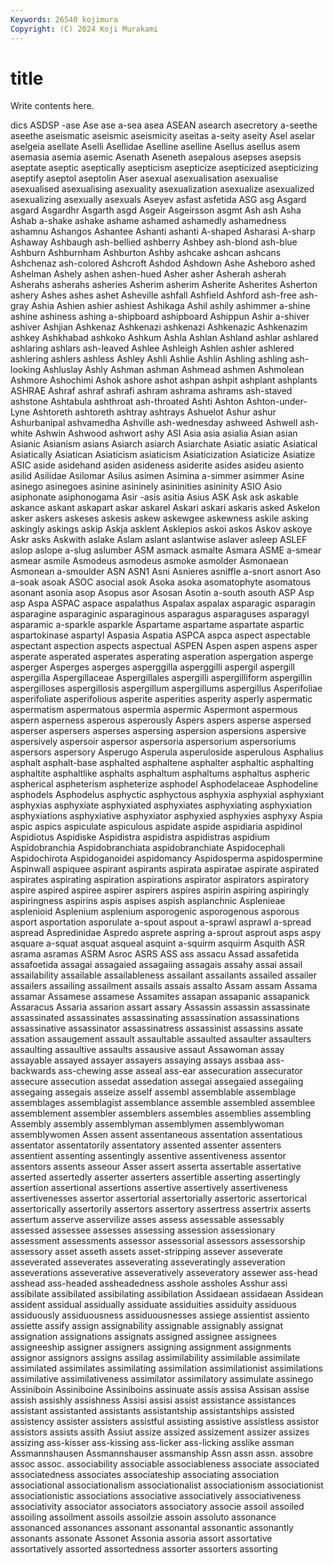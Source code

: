 ```yaml
---
Keywords: 26540 kojimura
Copyright: (C) 2024 Koji Murakami
---
```


# title

Write contents here.



dics ASDSP -ase Ase ase a-sea
asea ASEAN asearch asecretory a-seethe aseethe aseismatic aseismic aseismicity aseitas
a-seity aseity Asel aselar aselgeia asellate Aselli Asellidae Aselline aselline
Asellus asellus asem asemasia asemia asemic Asenath Aseneth asepalous asepses
asepsis aseptate aseptic aseptically asepticism asepticize asepticized asepticizing aseptify aseptol
aseptolin Aser asexual asexualisation asexualise asexualised asexualising asexuality asexualization asexualize
asexualized asexualizing asexually asexuals Aseyev asfast asfetida ASG asg Asgard
asgard Asgardhr Asgarth asgd Asgeir Asgeirsson asgmt Ash ash Asha
Ashab a-shake ashake ashame ashamed ashamedly ashamedness ashamnu Ashangos Ashantee
Ashanti ashanti A-shaped Asharasi A-sharp Ashaway Ashbaugh ash-bellied ashberry Ashbey
ash-blond ash-blue Ashburn Ashburnham Ashburton Ashby ashcake ashcan ashcans Ashchenaz
ash-colored Ashcroft Ashdod Ashdown Ashe Asheboro ashed Ashelman Ashely ashen
ashen-hued Asher asher Asherah asherah Asherahs asherahs asheries Asherim asherim
Asherite Asherites Asherton ashery Ashes ashes ashet Asheville ashfall Ashfield
Ashford ash-free ash-gray Ashia Ashien ashier ashiest Ashikaga Ashil ashily
ashimmer a-shine ashine ashiness ashing a-shipboard ashipboard Ashippun Ashir a-shiver
ashiver Ashjian Ashkenaz Ashkenazi ashkenazi Ashkenazic Ashkenazim ashkey Ashkhabad ashkoko
Ashkum Ashla Ashlan Ashland ashlar ashlared ashlaring ashlars ash-leaved Ashlee
Ashleigh Ashlen ashler ashlered ashlering ashlers ashless Ashley Ashli Ashlie
Ashlin Ashling ashling ash-looking Ashluslay Ashly Ashman ashman Ashmead ashmen
Ashmolean Ashmore Ashochimi Ashok ashore ashot ashpan ashpit ashplant ashplants
ASHRAE Ashraf ashraf ashrafi ashram ashrama ashrams ash-staved ashstone Ashtabula
ashthroat ash-throated Ashti Ashton Ashton-under-Lyne Ashtoreth ashtoreth ashtray ashtrays Ashuelot
Ashur ashur Ashurbanipal ashvamedha Ashville ash-wednesday ashweed Ashwell ash-white Ashwin
Ashwood ashwort ashy ASI Asia asia asialia Asian asian Asianic
Asianism asians Asiarch asiarch Asiarchate Asiatic asiatic Asiatical Asiatically Asiatican
Asiaticism asiaticism Asiaticization Asiaticize Asiatize ASIC aside asidehand asiden asideness
asiderite asides asideu asiento asilid Asilidae Asilomar Asilus asimen Asimina
a-simmer asimmer Asine asinego asinegoes asinine asininely asininities asininity ASIO
Asio asiphonate asiphonogama Asir -asis asitia Asius ASK Ask ask
askable askance askant askapart askar askarel Askari askari askaris asked
Askelon asker askers askeses askesis askew askewgee askewness askile asking
askingly askings askip Askja asklent Asklepios askoi askos Askov askoye
Askr asks Askwith aslake Aslam aslant aslantwise aslaver asleep ASLEF
aslop aslope a-slug aslumber ASM asmack asmalte Asmara ASME a-smear
asmear asmile Asmodeus asmodeus asmoke asmolder Asmonaean Asmonean a-smoulder ASN
ASN1 Asni Asnieres asniffle a-snort asnort Aso a-soak asoak ASOC
asocial asok Asoka asoka asomatophyte asomatous asonant asonia asop Asopus
asor Asosan Asotin a-south asouth ASP Asp asp Aspa ASPAC
aspace aspalathus Aspalax aspalax asparagic asparagin asparagine asparaginic asparaginous asparagus
asparaguses asparagyl asparamic a-sparkle asparkle Aspartame aspartame aspartate aspartic aspartokinase
aspartyl Aspasia Aspatia ASPCA aspca aspect aspectable aspectant aspection aspects
aspectual ASPEN Aspen aspen aspens asper asperate asperated asperates asperating
asperation aspergation asperge asperger Asperges asperges asperggilla asperggilli aspergil aspergill
aspergilla Aspergillaceae Aspergillales aspergilli aspergilliform aspergillin aspergilloses aspergillosis aspergillum aspergillums
aspergillus Asperifoliae asperifoliate asperifolious asperite asperities asperity asperly aspermatic aspermatism
aspermatous aspermia aspermic Aspermont aspermous aspern asperness asperous asperously Aspers
aspers asperse aspersed asperser aspersers asperses aspersing aspersion aspersions aspersive
aspersively aspersoir aspersor aspersoria aspersorium aspersoriums aspersors aspersory Asperugo Asperula
asperuloside asperulous Asphalius asphalt asphalt-base asphalted asphaltene asphalter asphaltic asphalting
asphaltite asphaltlike asphalts asphaltum asphaltums asphaltus aspheric aspherical aspheterism aspheterize
asphodel Asphodelaceae Asphodeline asphodels Asphodelus asphyctic asphyctous asphyxia asphyxial asphyxiant
asphyxias asphyxiate asphyxiated asphyxiates asphyxiating asphyxiation asphyxiations asphyxiative asphyxiator asphyxied
asphyxies asphyxy Aspia aspic aspics aspiculate aspiculous aspidate aspide aspidiaria
aspidinol Aspidiotus Aspidiske Aspidistra aspidistra aspidistras aspidium Aspidobranchia Aspidobranchiata aspidobranchiate
Aspidocephali Aspidochirota Aspidoganoidei aspidomancy Aspidosperma aspidospermine Aspinwall aspiquee aspirant aspirants
aspirata aspiratae aspirate aspirated aspirates aspirating aspiration aspirations aspirator aspirators
aspiratory aspire aspired aspiree aspirer aspirers aspires aspirin aspiring aspiringly
aspiringness aspirins aspis aspises aspish asplanchnic Asplenieae asplenioid Asplenium asplenium
asporogenic asporogenous asporous asport asportation asporulate a-spout aspout a-sprawl asprawl
a-spread aspread Aspredinidae Aspredo asprete aspring a-sprout asprout asps aspy
asquare a-squat asquat asqueal asquint a-squirm asquirm Asquith ASR asrama
asramas ASRM Asroc ASRS ASS ass assacu Assad assafetida assafoetida
assagai assagaied assagaiing assagais assahy assai assail assailability assailable assailableness
assailant assailants assailed assailer assailers assailing assailment assails assais assalto
Assam assam Assama assamar Assamese assamese Assamites assapan assapanic assapanick
Assaracus Assaria assarion assart assary Assassin assassin assassinate assassinated assassinates
assassinating assassination assassinations assassinative assassinator assassinatress assassinist assassins assate assation
assaugement assault assaultable assaulted assaulter assaulters assaulting assaultive assaults assausive
assaut Assawoman assay assayable assayed assayer assayers assaying assays assbaa
ass-backwards ass-chewing asse asseal ass-ear assecuration assecurator assecure assecution assedat
assedation assegai assegaied assegaiing assegaing assegais asseize asself assembl assemblable
assemblage assemblages assemblagist assemblance assemble assembled assemblee assemblement assembler assemblers
assembles assemblies assembling Assembly assembly assemblyman assemblymen assemblywoman assemblywomen Assen
assent assentaneous assentation assentatious assentator assentatorily assentatory assented assenter assenters
assentient assenting assentingly assentive assentiveness assentor assentors assents asseour Asser
assert asserta assertable assertative asserted assertedly asserter asserters assertible asserting
assertingly assertion assertional assertions assertive assertively assertiveness assertivenesses assertor assertorial
assertorially assertoric assertorical assertorically assertorily assertors assertory assertress assertrix asserts
assertum asserve asservilize asses assess assessable assessably assessed assessee assesses
assessing assession assessionary assessment assessments assessor assessorial assessors assessorship assessory
asset asseth assets asset-stripping assever asseverate asseverated asseverates asseverating asseveratingly
asseveration asseverations asseverative asseveratively asseveratory assewer ass-head asshead ass-headed assheadedness
asshole assholes Asshur assi assibilate assibilated assibilating assibilation Assidaean assidaean
Assidean assident assidual assidually assiduate assiduities assiduity assiduous assiduously assiduousness
assiduousnesses assiege assientist assiento assiette assify assign assignability assignable assignably
assignat assignation assignations assignats assigned assignee assignees assigneeship assigner assigners
assigning assignment assignments assignor assignors assigns assilag assimilability assimilable assimilate
assimilated assimilates assimilating assimilation assimilationist assimilations assimilative assimilativeness assimilator assimilatory
assimulate assinego Assiniboin Assiniboine Assiniboins assinuate assis assisa Assisan assise
assish assishly assishness Assisi assisi assist assistance assistances assistant assistanted
assistants assistantship assistantships assisted assistency assister assisters assistful assisting assistive
assistless assistor assistors assists assith Assiut assize assized assizement assizer
assizes assizing ass-kisser ass-kissing ass-licker ass-licking asslike assman Assmannshausen Assmannshauser
assmanship Assn assn assn. assobre assoc assoc. associability associable associableness
associate associated associatedness associates associateship associating association associational associationalism associationalist
associationism associationist associationistic associations associative associatively associativeness associativity associator associators
associatory associe assoil assoiled assoiling assoilment assoils assoilzie assoin assoluto
assonance assonanced assonances assonant assonantal assonantic assonantly assonants assonate Assonet
Assonia assoria assort assortative assortatively assorted assortedness assorter assorters assorting
